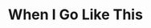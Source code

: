 ---
layout: tracks
title: When I Go Like This
album: You Call This An Apocalypse?
album_link: https://open.spotify.com/album/15fRdFoEfLToMIHjgr3T9c
components: ['tabs']
short_name: when-i-go-like-this

song_name: When I Go Like This
song_description: That's what I'm trying to say when I go like this.

spotify_id: 24YdP9yzRyMCxvDVuEZvGg

lyrics: |-
    #### Verse 1
    Socrates was just a boy when he discovered dialectics
    and aesthetics was a part of his genetics as he paved the way for modern thought.
    Why is there something at all when nothing it could also be?
    I don’t know. But it’s better than not.

    But here below the Cogito, where the ego flows into the Void,
    we argued over insidious intent and oyster shells.
    But when I made you laugh I learned what nothing can achieve
    when it just be.

    #### Chorus
    And logically it seems that it’s really gotta make you think
    when I go like this.

    #### Verse 2
    Nietzsche was just a man, yet he slayeth the tyrant god.
    And if God can’t keep itself alive, who can?
    Dante Alighieri found the Way was very scary
    and he gave up. Long before it all began,

    you sang a hymn, you made it grim, you let a little skin peek out your habit,
    and I fell into the Hell that is your
    apoca-lips against my own, I felt a little soul
    inside my bones.

    #### Chorus
    And like the pagans know, it’s really gonna due your devil
    when I go like this.

    #### Bridge
    Sometimes when we’re alone together
    I can feel the dreadful rhythm of love coming out your body
    with every beat of your heart.

    It’s pounding all the dust out of your hair
    and raining down like skin cells on your cheek.
    I freak out a little when I think about it.

    #### Chorus
    That's what I'm trying to say.

song_credits: |-
    Album produced by <a href="https://cloverleaf.audio" target="_blank">Cloverleaf Audio-Visual</a>, Saint Paul MN
    Producer & Recording Engineer: Matt Ebso
    Assistant Engineer: Maximiliano Frini
    Mix Engineer: Jun Yang Ng
    Mastering Engineer: Greg Reierson, Rareform Mastering
---